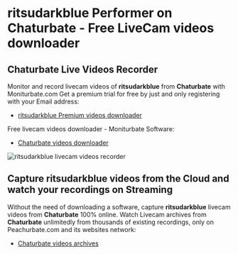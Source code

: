 # ritsudarkblue Performer on Chaturbate - Free LiveCam videos downloader

## Chaturbate Live Videos Recorder

Monitor and record livecam videos of **ritsudarkblue** from **Chaturbate** with Moniturbate.com
Get a premium trial for free by just and only registering with your Email address:
* [ritsudarkblue Premium videos downloader](https://moniturbate.com/request-demo-licence-key.html)

Free livecam videos downloader - Moniturbate Software:
* [Chaturbate videos downloader](https://moniturbate.com/moniturbate-download-software.html)

![ritsudarkblue livecam videos recorder](https://peachurnet.com/templates/moniturbate-software.png)


## Capture ritsudarkblue videos from the Cloud and watch your recordings on Streaming

Without the need of downloading a software, capture **ritsudarkblue** livecam videos from **Chaturbate** 100% online.
Watch Livecam archives from **Chaturbate** unlimitedly from thousands of existing recordings, only on Peachurbate.com and its websites network:
* [Chaturbate videos archives](https://peachurnet.com/)
